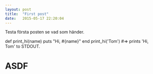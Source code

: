 ```yaml
---
layout: post
title:  "First post"
date:   2015-05-17 22:20:04
---
```


Testa första posten se vad som händer.

def print_hi(name)
  puts "Hi, #{name}"
end
print_hi('Tom')
#=> prints 'Hi, Tom' to STDOUT.
# ASDF
